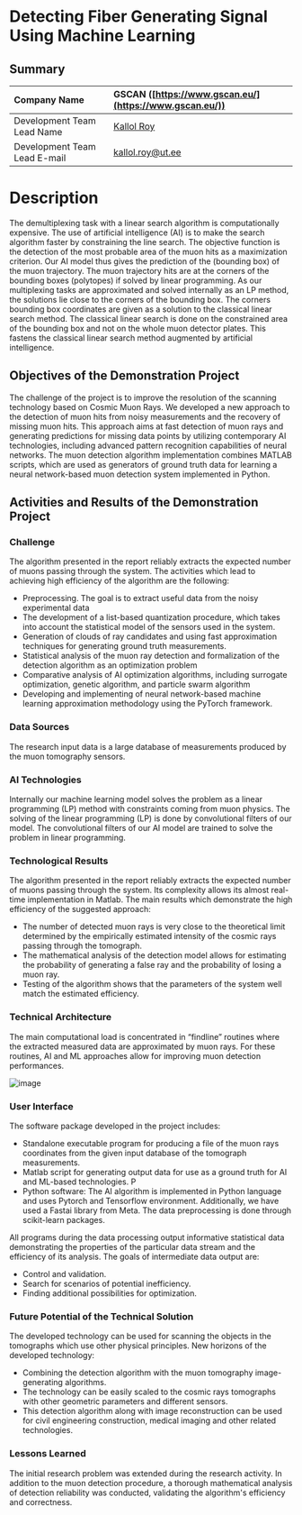 # Detecting Fiber Generating Signal Using Machine Learning

## Summary
| Company Name | GSCAN ([https://www.gscan.eu/](https://www.gscan.eu/)) |
| :--- | :--- |
| Development Team Lead Name | [Kallol Roy]([https://profile.link](https://kallolroy.me/)) |
| Development Team Lead E-mail | [kallol.roy@ut.ee](mailto:kallol.roy@ut.ee) |



# Description
The demultiplexing task with a linear search algorithm is computationally expensive. The use of artificial intelligence (AI) is to make the search algorithm faster by constraining the line search. The objective function is the detection of the most probable area of the muon hits as a maximization criterion. Our AI model thus gives the prediction of the (bounding box) of the muon trajectory. The muon trajectory hits are at the corners of the bounding boxes (polytopes) if solved by linear programming. As our multiplexing tasks are approximated and solved internally as an LP method, the solutions lie close to the corners of the bounding box. The corners bounding box coordinates are given as a solution to the classical linear search method. The classical linear search is done on the constrained area of the bounding box and not on the whole muon detector plates. This fastens the classical linear search method augmented by artificial intelligence.

## Objectives of the Demonstration Project
The challenge of the project is to improve the resolution of the scanning technology based on Cosmic Muon Rays. We developed a new approach to the detection of muon hits from noisy measurements and the recovery of missing muon hits. This approach aims at fast detection of muon rays and generating predictions for missing data points by utilizing contemporary AI technologies, including advanced pattern recognition capabilities of neural networks. The muon detection algorithm implementation combines MATLAB scripts, which are used as generators of ground truth data for learning a neural network-based muon detection system implemented in Python. 

## Activities and Results of the Demonstration Project
### Challenge
The algorithm presented in the report reliably extracts the expected number of muons passing through the system. The activities which lead to achieving high efficiency of the algorithm are the following:
- Preprocessing. The goal is to extract useful data from the noisy experimental data
- The development of a list-based quantization procedure, which takes into account the statistical model of the sensors used in the system.
- Generation of clouds of ray candidates and using fast approximation techniques for generating ground truth measurements.
- Statistical analysis of the muon ray detection and formalization of the detection algorithm as an optimization problem
- Comparative analysis of AI optimization algorithms, including surrogate optimization, genetic algorithm, and particle swarm algorithm
- Developing and implementing of neural network-based machine learning approximation methodology using the PyTorch framework. 


### Data Sources
The research input data is a large database of measurements produced by the muon tomography sensors. 

### AI Technologies
Internally our machine learning model solves the problem as a linear programming (LP) method with constraints coming from muon physics. The solving of the linear programming (LP) is done by convolutional filters of our model. The convolutional filters of our AI model are trained to solve the problem in linear programming.

### Technological Results
The algorithm presented in the report reliably extracts the expected number of muons
passing through the system. Its complexity allows its almost real-time implementation in
Matlab. The main results which demonstrate the high efficiency of the suggested
approach:
- The number of detected muon rays is very close to the theoretical limit
determined by the empirically estimated intensity of the cosmic rays passing
through the tomograph.
- The mathematical analysis of the detection model allows for estimating the
probability of generating a false ray and the probability of losing a muon ray.
- Testing of the algorithm shows that the parameters of the system well match the
estimated efficiency.

### Technical Architecture
The main computational load is concentrated in “findline” routines where the extracted measured data are approximated by muon rays. For these routines, AI and ML approaches allow for improving muon detection performances.

![image](https://github.com/user-attachments/assets/ad69d4d2-8df2-4f44-a105-547de0d7612c)


### User Interface 
The software package developed in the project includes: 
- Standalone executable program for producing a file of the muon rays coordinates from the given input database of the tomograph measurements. 
- Matlab script for generating output data for use as a ground truth for AI and ML-based technologies. P
- Python software: The AI algorithm is implemented in Python language and uses Pytorch and Tensorflow environment. Additionally, we have used a Fastai library from Meta. The data preprocessing is done through scikit-learn packages. 

All programs during the data processing output informative statistical data demonstrating the properties of the particular data stream and the efficiency of its analysis. The goals of intermediate data output are: 
- Control and validation. 
- Search for scenarios of potential inefficiency. 
- Finding additional possibilities for optimization. 



### Future Potential of the Technical Solution
The developed technology can be used for scanning the objects in the tomographs which use other physical principles.
New horizons of the developed technology:
- Combining the detection algorithm with the muon tomography image-generating
algorithms.
- The technology can be easily scaled to the cosmic rays tomographs with other
geometric parameters and different sensors.
- This detection algorithm along with image reconstruction can be used for civil
engineering construction, medical imaging and other related technologies.

### Lessons Learned
The initial research problem was extended during the research activity. In addition to the muon detection procedure, a thorough mathematical analysis of detection reliability was conducted, validating the algorithm's efficiency and correctness. 


